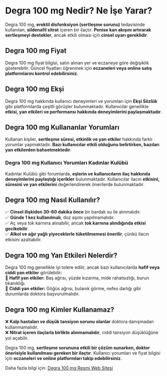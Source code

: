 # Degra 100 mg Nedir? Ne İşe Yarar?

Degra 100 mg, **erektil disfonksiyon (sertleşme sorunu)** tedavisinde kullanılan, **sildenafil sitrat** içeren bir ilaçtır. **Penise kan akışını artırarak sertleşmeyi destekler**, ancak etkili olması için **cinsel uyarı gereklidir**.  

## Degra 100 mg Fiyat  

Degra 100 mg fiyat bilgisi, satın alınan yer ve eczaneye göre değişiklik gösterebilir. Güncel fiyatları öğrenmek için **eczaneleri veya online satış platformlarını kontrol edebilirsiniz**.  

## Degra 100 mg Ekşi  

Degra 100 mg hakkında kullanıcı deneyimleri ve yorumları için **Ekşi Sözlük** gibi platformlarda çeşitli görüşler bulunmaktadır. Kullanıcılar genellikle **etkisi, yan etkileri ve performansı hakkında deneyimlerini paylaşmaktadır**.  

## Degra 100 mg Kullananlar Yorumları  

Kullanan kişiler, **sertleşme süresi, etkinlik ve yan etkiler** hakkında farklı yorumlar yapmaktadır. **Bazı kullanıcılar etkili olduğunu belirtirken, bazıları yan etkilerden bahsetmektedir**.  

### **Degra 100 mg Kullanıcı Yorumları Kadınlar Kulübü**  
Kadınlar Kulübü gibi forumlarda, **eşlerin ve kullanıcıların ilaç hakkında deneyimlerini paylaştığı içerikler** bulunmaktadır. Kullanıcılar ilacın **etkisini, süresini ve yan etkilerini** değerlendirerek önerilerde bulunmaktadır.  

## Degra 100 mg Nasıl Kullanılır?  
✅ **Cinsel ilişkiden 30-60 dakika önce** bir bardak su ile alınmalıdır.  
✅ **Günde 1 kez kullanılmalı**, doz aşımı yapılmamalıdır.  
✅ Aç veya tok karnına alınabilir, ancak **tok karnına alındığında etkisi gecikebilir**.  
✅ **Alkol ve ağır yağlı yiyeceklerle tüketilmemesi önerilir**, çünkü ilacın etkisini azaltabilir.  

## Degra 100 mg Yan Etkileri Nelerdir?  
Degra 100 mg genellikle iyi tolere edilir, ancak bazı kullanıcılarda **hafif veya ciddi yan etkiler** görülebilir:  
🔹 **Hafif yan etkiler:** Baş ağrısı, yüzde kızarma, mide rahatsızlığı, burun tıkanıklığı.  
🔹 **Ciddi yan etkiler:** Göğüs ağrısı, bulanık görme, nefes darlığı gibi durumlarda doktora başvurulmalıdır.  

## Degra 100 mg Kimler Kullanamaz?  
❌ **Kalp hastaları ve düşük tansiyon sorunu olanlar** doktora danışmadan kullanmamalıdır.  
❌ **Nitrat içeren ilaçlarla birlikte alınmamalıdır**, ciddi tansiyon düşüklüğüne yol açabilir.  

Degra 100 mg, **sertleşme sorununa etkili bir çözüm sunarken, doktor önerisiyle kullanılması gereken bir ilaçtır**. Kullanıcı yorumları ve fiyat bilgisi için **eczaneleri ve online platformları takip edebilirsiniz**.

Daha fazla bilgi için: [Degra 100 mg Resmi Web Sitesi](https://www.degra100mg.org/)
